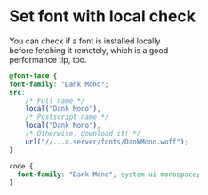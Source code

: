 # Set font with local check

You can check if a font is installed locally  
before fetching it remotely, which is a good  
performance tip, too.  

```css
@font-face {
font-family: "Dank Mono";
src:
    /* Full name */
    local("Dank Mono"),
    /* Postscript name */
    local("Dank Mono"),
    /* Otherwise, download it! */
    url("//...a.server/fonts/DankMono.woff");
}

code {
  font-family: "Dank Mono", system-ui-monospace;
}
```
